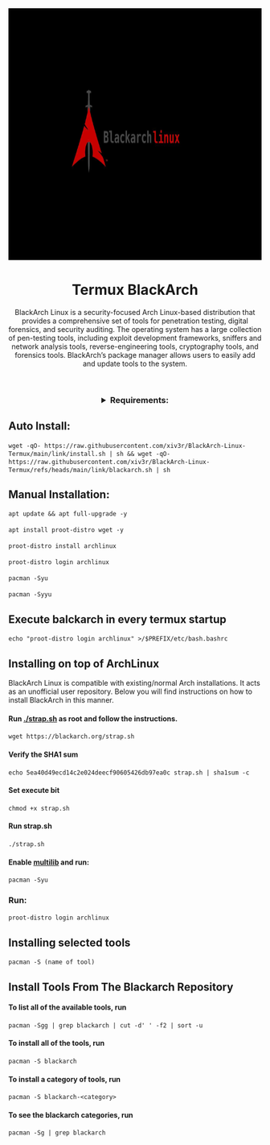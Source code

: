 <img with="1000" height="500" src="https://github.com/xiv3r/BlackArch-Linux-Termux/blob/main/link/images.png">

# <h1 align="center">Termux BlackArch</h1>

<p align="center"> BlackArch Linux is a security-focused Arch Linux-based distribution that provides a comprehensive set of tools for penetration testing, digital forensics, and security auditing. The operating system has a large collection of pen-testing tools, including exploit development frameworks, sniffers and network analysis tools, reverse-engineering tools, cryptography tools, and forensics tools. BlackArch’s package manager allows users to easily add and update tools to the system. </p>

<br>

<h3 align="center"><details><summary>Requirements:</summary>
    
 * `5-15GB storage`
 
 * [`Termux`](https://github.com/xiv3r/Kali-Linux-Termux/releases/download/Apps/Termux_v0.119.1.apk)

</h3></details>

## Auto Install:

    wget -qO- https://raw.githubusercontent.com/xiv3r/BlackArch-Linux-Termux/main/link/install.sh | sh && wget -qO- https://raw.githubusercontent.com/xiv3r/BlackArch-Linux-Termux/refs/heads/main/link/blackarch.sh | sh

## Manual Installation:

    apt update && apt full-upgrade -y

    apt install proot-distro wget -y
    
    proot-distro install archlinux

    proot-distro login archlinux

    pacman -Syu

    pacman -Syyu

## Execute balckarch in every termux startup
   
    echo "proot-distro login archlinux" >/$PREFIX/etc/bash.bashrc


## Installing on top of ArchLinux

BlackArch Linux is compatible with existing/normal Arch installations. It acts as an unofficial user repository. Below you will find instructions on how to install BlackArch in this manner.

#### Run [./strap.sh](https://blackarch.org/strap.sh) as root and follow the instructions.
   
    wget https://blackarch.org/strap.sh

#### Verify the SHA1 sum

    echo 5ea40d49ecd14c2e024deecf90605426db97ea0c strap.sh | sha1sum -c

#### Set execute bit

    chmod +x strap.sh

#### Run strap.sh

    ./strap.sh

#### Enable [multilib](https://wiki.archlinux.org/index.php/Official_repositories#Enabling_multilib) and run:

    pacman -Syu


### Run:

    proot-distro login archlinux


## Installing selected tools

    pacman -S (name of tool)



## Install Tools From The Blackarch Repository

#### To list all of the available tools, run
   
    pacman -Sgg | grep blackarch | cut -d' ' -f2 | sort -u

#### To install all of the tools, run

    pacman -S blackarch
    
#### To install a category of tools, run
    
    pacman -S blackarch-<category>
    
#### To see the blackarch categories, run

    pacman -Sg | grep blackarch

